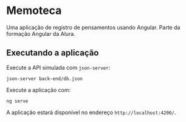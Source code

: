# Memoteca

Uma aplicação de registro de pensamentos usando Angular. Parte da formação Angular da Alura. 

## Executando a aplicação

Execute a API simulada com `json-server`:

```
json-server back-end/db.json
```

Execute a aplicação com:

```
ng serve
```

A aplicação estará disponível no endereço `http://localhost:4200/`.
